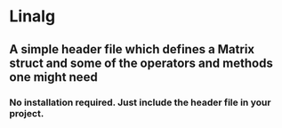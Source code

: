 # Linalg
  ## A simple header file which defines a Matrix struct and some of the operators and methods one might need
  
  ### No installation required. Just include the header file in your project.
